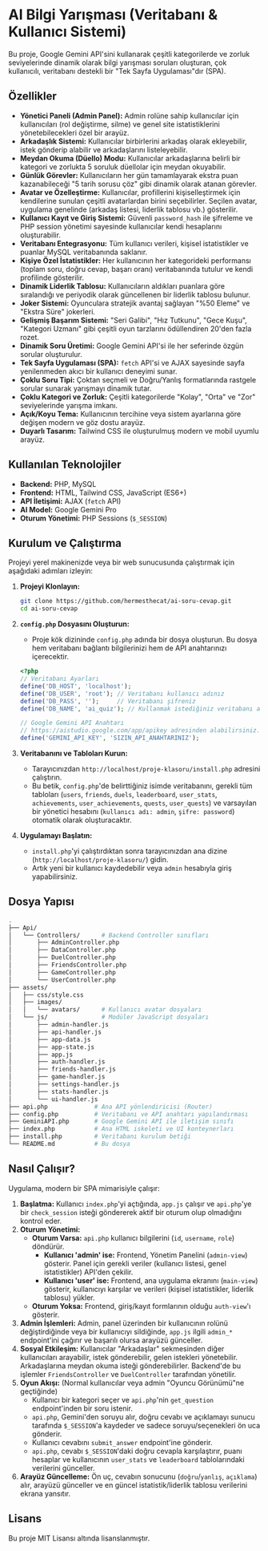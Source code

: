 # AI Bilgi Yarışması (Veritabanı & Kullanıcı Sistemi)

Bu proje, Google Gemini API'sini kullanarak çeşitli kategorilerde ve zorluk seviyelerinde dinamik olarak bilgi yarışması soruları oluşturan, çok kullanıcılı, veritabanı destekli bir "Tek Sayfa Uygulaması"dır (SPA).

## Özellikler

- **Yönetici Paneli (Admin Panel):** Admin rolüne sahip kullanıcılar için kullanıcıları (rol değiştirme, silme) ve genel site istatistiklerini yönetebilecekleri özel bir arayüz.
- **Arkadaşlık Sistemi:** Kullanıcılar birbirlerini arkadaş olarak ekleyebilir, istek gönderip alabilir ve arkadaşlarını listeleyebilir.
- **Meydan Okuma (Düello) Modu:** Kullanıcılar arkadaşlarına belirli bir kategori ve zorlukta 5 soruluk düellolar için meydan okuyabilir.
- **Günlük Görevler:** Kullanıcıların her gün tamamlayarak ekstra puan kazanabileceği "5 tarih sorusu çöz" gibi dinamik olarak atanan görevler.
- **Avatar ve Özelleştirme:** Kullanıcılar, profillerini kişiselleştirmek için kendilerine sunulan çeşitli avatarlardan birini seçebilirler. Seçilen avatar, uygulama genelinde (arkadaş listesi, liderlik tablosu vb.) gösterilir.
- **Kullanıcı Kayıt ve Giriş Sistemi:** Güvenli `password_hash` ile şifreleme ve PHP session yönetimi sayesinde kullanıcılar kendi hesaplarını oluşturabilir.
- **Veritabanı Entegrasyonu:** Tüm kullanıcı verileri, kişisel istatistikler ve puanlar MySQL veritabanında saklanır.
- **Kişiye Özel İstatistikler:** Her kullanıcının her kategorideki performansı (toplam soru, doğru cevap, başarı oranı) veritabanında tutulur ve kendi profilinde gösterilir.
- **Dinamik Liderlik Tablosu:** Kullanıcıların aldıkları puanlara göre sıralandığı ve periyodik olarak güncellenen bir liderlik tablosu bulunur.
- **Joker Sistemi:** Oyunculara stratejik avantaj sağlayan "%50 Eleme" ve "Ekstra Süre" jokerleri.
- **Gelişmiş Başarım Sistemi:** "Seri Galibi", "Hız Tutkunu", "Gece Kuşu", "Kategori Uzmanı" gibi çeşitli oyun tarzlarını ödüllendiren 20'den fazla rozet.
- **Dinamik Soru Üretimi:** Google Gemini API'si ile her seferinde özgün sorular oluşturulur.
- **Tek Sayfa Uygulaması (SPA):** `fetch` API'si ve AJAX sayesinde sayfa yenilenmeden akıcı bir kullanıcı deneyimi sunar.
- **Çoklu Soru Tipi:** Çoktan seçmeli ve Doğru/Yanlış formatlarında rastgele sorular sunarak yarışmayı dinamik tutar.
- **Çoklu Kategori ve Zorluk:** Çeşitli kategorilerde "Kolay", "Orta" ve "Zor" seviyelerinde yarışma imkanı.
- **Açık/Koyu Tema:** Kullanıcının tercihine veya sistem ayarlarına göre değişen modern ve göz dostu arayüz.
- **Duyarlı Tasarım:** Tailwind CSS ile oluşturulmuş modern ve mobil uyumlu arayüz.

## Kullanılan Teknolojiler

- **Backend:** PHP, MySQL
- **Frontend:** HTML, Tailwind CSS, JavaScript (ES6+)
- **API İletişimi:** AJAX (`fetch` API)
- **AI Model:** Google Gemini Pro
- **Oturum Yönetimi:** PHP Sessions (`$_SESSION`)

## Kurulum ve Çalıştırma

Projeyi yerel makinenizde veya bir web sunucusunda çalıştırmak için aşağıdaki adımları izleyin:

1. **Projeyi Klonlayın:**

    ```bash
    git clone https://github.com/hermesthecat/ai-soru-cevap.git
    cd ai-soru-cevap
    ```

2. **`config.php` Dosyasını Oluşturun:**
    - Proje kök dizininde `config.php` adında bir dosya oluşturun. Bu dosya hem veritabanı bağlantı bilgilerinizi hem de API anahtarınızı içerecektir.

    ```php
    <?php
    // Veritabanı Ayarları
    define('DB_HOST', 'localhost');
    define('DB_USER', 'root'); // Veritabanı kullanıcı adınız
    define('DB_PASS', '');     // Veritabanı şifreniz
    define('DB_NAME', 'ai_quiz'); // Kullanmak istediğiniz veritabanı adı

    // Google Gemini API Anahtarı
    // https://aistudio.google.com/app/apikey adresinden alabilirsiniz.
    define('GEMINI_API_KEY', 'SIZIN_API_ANAHTARINIZ');
    ```

3. **Veritabanını ve Tabloları Kurun:**
    - Tarayıcınızdan `http://localhost/proje-klasoru/install.php` adresini çalıştırın.
    - Bu betik, `config.php`'de belirttiğiniz isimde veritabanını, gerekli tüm tabloları (`users`, `friends`, `duels`, `leaderboard`, `user_stats`, `achievements`, `user_achievements`, `quests`, `user_quests`) ve varsayılan bir yönetici hesabını (`kullanıcı adı: admin`, `şifre: password`) otomatik olarak oluşturacaktır.

4. **Uygulamayı Başlatın:**
    - `install.php`'yi çalıştırdıktan sonra tarayıcınızdan ana dizine (`http://localhost/proje-klasoru/`) gidin.
    - Artık yeni bir kullanıcı kaydedebilir veya `admin` hesabıyla giriş yapabilirsiniz.

## Dosya Yapısı

```bash
.
├── Api/
│   └── Controllers/      # Backend Controller sınıfları
│       ├── AdminController.php
│       ├── DataController.php
│       ├── DuelController.php
│       ├── FriendsController.php
│       ├── GameController.php
│       └── UserController.php
├── assets/
│   ├── css/style.css
│   ├── images/
│   │   └── avatars/      # Kullanıcı avatar dosyaları
│   └── js/               # Modüler JavaScript dosyaları
│       ├── admin-handler.js
│       ├── api-handler.js
│       ├── app-data.js
│       ├── app-state.js
│       ├── app.js
│       ├── auth-handler.js
│       ├── friends-handler.js
│       ├── game-handler.js
│       ├── settings-handler.js
│       ├── stats-handler.js
│       └── ui-handler.js
├── api.php             # Ana API yönlendiricisi (Router)
├── config.php          # Veritabanı ve API anahtarı yapılandırması
├── GeminiAPI.php       # Google Gemini API ile iletişim sınıfı
├── index.php           # Ana HTML iskeleti ve UI konteynerları
├── install.php         # Veritabanı kurulum betiği
└── README.md           # Bu dosya
```

## Nasıl Çalışır?

Uygulama, modern bir SPA mimarisiyle çalışır:

1. **Başlatma:** Kullanıcı `index.php`'yi açtığında, `app.js` çalışır ve `api.php`'ye bir `check_session` isteği göndererek aktif bir oturum olup olmadığını kontrol eder.
2. **Oturum Yönetimi:**
    - **Oturum Varsa:** `api.php` kullanıcı bilgilerini (`id`, `username`, `role`) döndürür.
        - **Kullanıcı 'admin' ise:** Frontend, Yönetim Panelini (`admin-view`) gösterir. Panel için gerekli veriler (kullanıcı listesi, genel istatistikler) API'den çekilir.
        - **Kullanıcı 'user' ise:** Frontend, ana uygulama ekranını (`main-view`) gösterir, kullanıcıyı karşılar ve verileri (kişisel istatistikler, liderlik tablosu) yükler.
    - **Oturum Yoksa:** Frontend, giriş/kayıt formlarının olduğu `auth-view`'ı gösterir.
3. **Admin İşlemleri:** Admin, panel üzerinden bir kullanıcının rolünü değiştirdiğinde veya bir kullanıcıyı sildiğinde, `app.js` ilgili `admin_*` endpoint'ini çağırır ve başarılı olursa arayüzü günceller.
4. **Sosyal Etkileşim:** Kullanıcılar "Arkadaşlar" sekmesinden diğer kullanıcıları arayabilir, istek gönderebilir, gelen istekleri yönetebilir. Arkadaşlarına meydan okuma isteği gönderebilirler. Backend'de bu işlemler `FriendsController` ve `DuelController` tarafından yönetilir.
5. **Oyun Akışı:** (Normal kullanıcılar veya admin "Oyuncu Görünümü"ne geçtiğinde)
    - Kullanıcı bir kategori seçer ve `api.php`'nin `get_question` endpoint'inden bir soru istenir.
    - `api.php`, Gemini'den soruyu alır, doğru cevabı ve açıklamayı sunucu tarafında `$_SESSION`'a kaydeder ve sadece soruyu/seçenekleri ön uca gönderir.
    - Kullanıcı cevabını `submit_answer` endpoint'ine gönderir.
    - `api.php`, cevabı `$_SESSION`'daki doğru cevapla karşılaştırır, puanı hesaplar ve kullanıcının `user_stats` ve `leaderboard` tablolarındaki verilerini günceller.
6. **Arayüz Güncelleme:** Ön uç, cevabın sonucunu (`doğru`/`yanlış`, `açıklama`) alır, arayüzü günceller ve en güncel istatistik/liderlik tablosu verilerini ekrana yansıtır.

## Lisans

Bu proje MIT Lisansı altında lisanslanmıştır.
